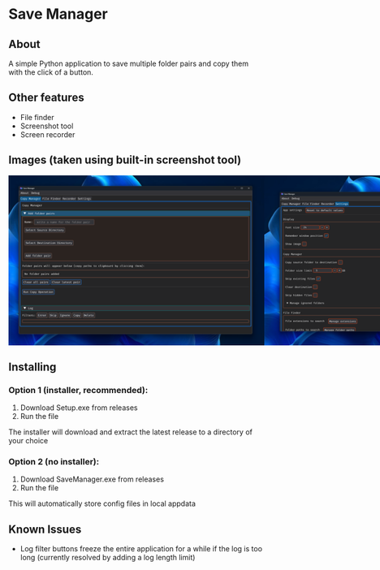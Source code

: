 # Save Manager

## About
A simple Python application to save multiple folder pairs and copy them with the click of a button. 

## Other features
- File finder
- Screenshot tool
- Screen recorder

## Images (taken using built-in screenshot tool)
<div style="display: flex;">
  <img src="showcase/Screenshot_2025-02-23_12-08-23.png" alt="Main page" width="600">
  <img src="showcase/Screenshot_2025-02-23_12-08-32.png" alt="Settings page" width="600">
</div>

## Installing

### Option 1 (installer, recommended):
1. Download Setup.exe from releases
2. Run the file

The installer will download and extract the latest release to a directory of your choice

### Option 2 (no installer):
1. Download SaveManager.exe from releases
2. Run the file

This will automatically store config files in local appdata

## Known Issues
- Log filter buttons freeze the entire application for a while if the log is too long (currently resolved by adding a log length limit)
